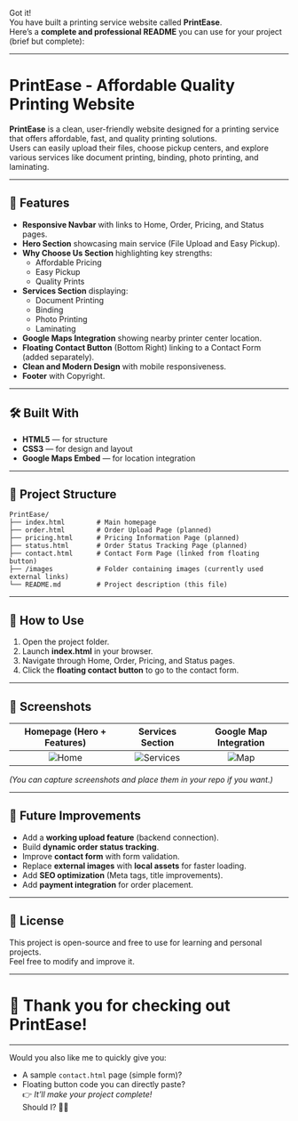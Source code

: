 Got it!  
You have built a printing service website called **PrintEase**.  
Here’s a **complete and professional README** you can use for your project (brief but complete):

---

# PrintEase - Affordable Quality Printing Website

**PrintEase** is a clean, user-friendly website designed for a printing service that offers affordable, fast, and quality printing solutions.  
Users can easily upload their files, choose pickup centers, and explore various services like document printing, binding, photo printing, and laminating.

---

## 🌟 Features

- **Responsive Navbar** with links to Home, Order, Pricing, and Status pages.
- **Hero Section** showcasing main service (File Upload and Easy Pickup).
- **Why Choose Us Section** highlighting key strengths:
  - Affordable Pricing
  - Easy Pickup
  - Quality Prints
- **Services Section** displaying:
  - Document Printing
  - Binding
  - Photo Printing
  - Laminating
- **Google Maps Integration** showing nearby printer center location.
- **Floating Contact Button** (Bottom Right) linking to a Contact Form (added separately).
- **Clean and Modern Design** with mobile responsiveness.
- **Footer** with Copyright.

---

## 🛠️ Built With

- **HTML5** — for structure
- **CSS3** — for design and layout
- **Google Maps Embed** — for location integration

---

## 📂 Project Structure

```
PrintEase/
├── index.html        # Main homepage
├── order.html        # Order Upload Page (planned)
├── pricing.html      # Pricing Information Page (planned)
├── status.html       # Order Status Tracking Page (planned)
├── contact.html      # Contact Form Page (linked from floating button)
├── /images           # Folder containing images (currently used external links)
└── README.md         # Project description (this file)
```

---

## 🚀 How to Use

1. Open the project folder.
2. Launch **index.html** in your browser.
3. Navigate through Home, Order, Pricing, and Status pages.
4. Click the **floating contact button** to go to the contact form.

---

## 📸 Screenshots

| Homepage (Hero + Features) | Services Section | Google Map Integration |
| :-------------------------: | :--------------: | :--------------------: |
| ![Home](screenshot_home.png) | ![Services](screenshot_services.png) | ![Map](screenshot_map.png) |

_(You can capture screenshots and place them in your repo if you want.)_

---

## 🧩 Future Improvements

- Add a **working upload feature** (backend connection).
- Build **dynamic order status tracking**.
- Improve **contact form** with form validation.
- Replace **external images** with **local assets** for faster loading.
- Add **SEO optimization** (Meta tags, title improvements).
- Add **payment integration** for order placement.

---

## 📄 License

This project is open-source and free to use for learning and personal projects.  
Feel free to modify and improve it.

---

# 🙌 Thank you for checking out PrintEase!

---

Would you also like me to quickly give you:
- A sample `contact.html` page (simple form)?  
- Floating button code you can directly paste?  
👉 *It’ll make your project complete!*  
Should I? 🎯🚀
